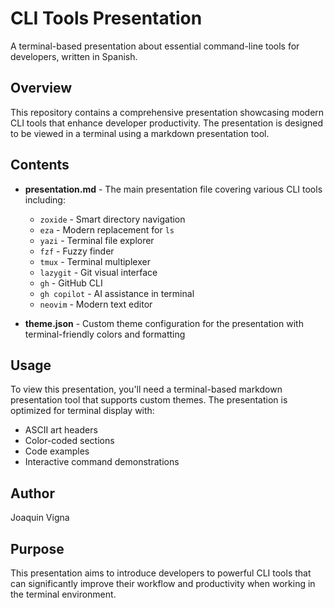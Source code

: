 # CLI Tools Presentation

A terminal-based presentation about essential command-line tools for developers, written in Spanish.

## Overview

This repository contains a comprehensive presentation showcasing modern CLI tools that enhance developer productivity. The presentation is designed to be viewed in a terminal using a markdown presentation tool.

## Contents

- **presentation.md** - The main presentation file covering various CLI tools including:
  - `zoxide` - Smart directory navigation
  - `eza` - Modern replacement for `ls`
  - `yazi` - Terminal file explorer
  - `fzf` - Fuzzy finder
  - `tmux` - Terminal multiplexer
  - `lazygit` - Git visual interface
  - `gh` - GitHub CLI
  - `gh copilot` - AI assistance in terminal
  - `neovim` - Modern text editor

- **theme.json** - Custom theme configuration for the presentation with terminal-friendly colors and formatting

## Usage

To view this presentation, you'll need a terminal-based markdown presentation tool that supports custom themes. The presentation is optimized for terminal display with:
- ASCII art headers
- Color-coded sections
- Code examples
- Interactive command demonstrations

## Author

Joaquin Vigna

## Purpose

This presentation aims to introduce developers to powerful CLI tools that can significantly improve their workflow and productivity when working in the terminal environment.